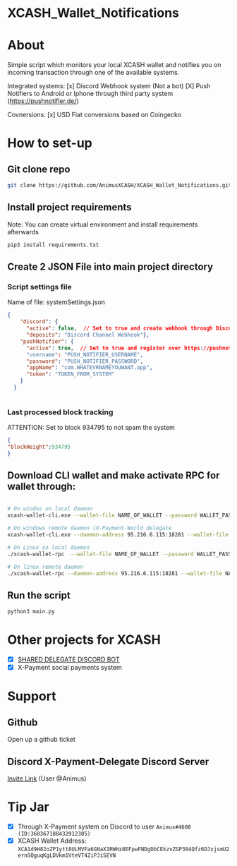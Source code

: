 # XCASH_Wallet_Notifications


# About

Simple script which monitors your local XCASH wallet and notifies you on incoming transaction through one of the available systems. 

Integrated systems:
[x] Discord Webhook system (Not a bot)
[X] Push Notifiers to Android or Iphone through third party system (https://pushnotifier.de/)

Covnersions:
[x] USD Fiat conversions based on Coingecko

# How to set-up

## Git clone repo 

```bash
git clone https://github.com/AnimusXCASH/XCASH_Wallet_Notifications.git
```

## Install project requirements 
Note: You can create virtual environment and install requirements afterwards 

```bash
pip3 install requirements.txt
``` 
## Create  2 JSON File into main project directory

### Script settings file 

Name of file: systemSettings.json

```json
{
    "discord": {
      "active": false,  // Set to true and create webhook through Discord
      "deposits": "Discord Channel Webhook"},
    "pushNotifier": {
      "active": true,  // Set to true and register over https://pushnotifier.de/. 
      "username": "PUSH_NOTIFIER_USERNAME",
      "password": "PUSH_NOTIFIER_PASSWORD",
      "appName": "com.WHATEVRNAMEYOUWANT.app",
      "token": "TOKEN_FROM_SYSTEM"
    }
  }
    
  ```

### Last processed block tracking

ATTENTION: Set to block 934795 to not spam the system 
  ```json
  {
  "blockHeight":934795
  }
  ```


## Download CLI wallet and make activate RPC for wallet through: 
```bash

# On windos on local daemon
xcash-wallet-cli.exe --wallet-file NAME_OF_WALLET --password WALLET_PASSWORD

# On windows remote daemon (X-Payment-World delegate
xcash-wallet-cli.exe --daemon-address 95.216.6.115:18281 --wallet-file NAME_OF_WALLET --password WALLET_PASSWORD

# On Linux on local daemon
./xcash-wallet-rpc  --wallet-file NAME_OF_WALLET --password WALLET_PASSWORD

# On linux remote daemon
./xcash-wallet-rpc --daemon-address 95.216.6.115:18281 --wallet-file NAME_OF_WALLET --password WALLET_PASSWORD

```

## Run the script

  ```bash
  python3 main.py
  ```

# Other projects for XCASH
- [x] [SHARED DELEGATE DISCORD BOT](https://github.com/AnimusXCASH/dpops_bot)
- [x] X-Payment social payments system

# Support 

## Github 
Open up a github ticket 

## Discord X-Payment-Delegate Discord Server
[Invite Link](https://discord.gg/pj9JCmTeJc) (User @Animus)

# Tip Jar
- [x] Through X-Payment system on Discord to user `Animus#4608 (ID:360367188432912385)`
- [x] XCASH Wallet Address: `XCA1d9H82oZP1ytt8ULMVFa6GNaX1RWHz8EFpwFNDgDbCEkzvZGP384Qfz6DJxjsmU2ernSQguqKgLDVkm1VteVT4ZiPJiSEVN`
